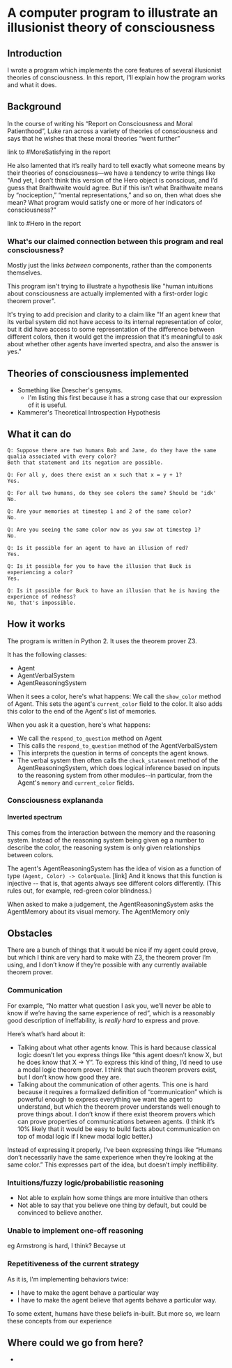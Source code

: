 # A computer program to illustrate an illusionist theory of consciousness

## Introduction

I wrote a program which implements the core features of several illusionist theories of consciousness. In this report, I'll explain how the program works and what it does.

## Background

In the course of writing his “Report on Consciousness and Moral Patienthood”, Luke ran across a variety of theories of consciousness and says that he wishes that these moral theories “went further”

link to #MoreSatisfying in the report

He also lamented that it’s really hard to tell exactly what someone means by their theories of consciousness—we have a tendency to write things like "And yet, I don’t think this version of the Hero object is conscious, and I’d guess that Braithwaite would agree. But if this isn’t what Braithwaite means by “nociception,” “mental representations,” and so on, then what does she mean? What program would satisfy one or more of her indicators of consciousness?"

link to #Hero in the report


### What's our claimed connection between this program and real consciousness?

Mostly just the links *between* components, rather than the components themselves.

This program isn't trying to illustrate a hypothesis like "human intuitions about consciousness are actually implemented with a first-order logic theorem prover".

It's trying to add precision and clarity to a claim like "If an agent knew that its verbal system did not have access to its internal representation of color, but it did have access to some representation of the difference between different colors, then it would get the impression that it's meaningful to ask about whether other agents have inverted spectra, and also the answer is yes."


## Theories of consciousness implemented

- Something like Drescher's gensyms.
  - I'm listing this first because it has a strong case that our expression of it is useful.
- Kammerer's Theoretical Introspection Hypothesis

## What it can do

```
Q: Suppose there are two humans Bob and Jane, do they have the same qualia associated with every color?
Both that statement and its negation are possible.

Q: For all y, does there exist an x such that x = y + 1?
Yes.

Q: For all two humans, do they see colors the same? Should be 'idk'
No.

Q: Are your memories at timestep 1 and 2 of the same color?
No.

Q: Are you seeing the same color now as you saw at timestep 1?
No.

Q: Is it possible for an agent to have an illusion of red?
Yes.

Q: Is it possible for you to have the illusion that Buck is experiencing a color?
Yes.

Q: Is it possible for Buck to have an illusion that he is having the experience of redness?
No, that's impossible.
```


## How it works

The program is written in Python 2. It uses the theorem prover Z3.

It has the following classes:

- Agent
- AgentVerbalSystem
- AgentReasoningSystem

When it sees a color, here's what happens: We call the `show_color` method of Agent. This sets the agent's `current_color` field to the color. It also adds this color to the end of the Agent's list of memories.

When you ask it a question, here's what happens:

- We call the `respond_to_question` method on Agent
- This calls the `respond_to_question` method of the AgentVerbalSystem
- This interprets the question in terms of concepts the agent knows.
- The verbal system then often calls the `check_statement` method of the AgentReasoningSystem, which does logical inference based on inputs to the reasoning system from other modules--in particular, from the Agent's `memory` and `current_color` fields.

### Consciousness explananda

#### Inverted spectrum

This comes from the interaction between the memory and the reasoning system. Instead of the reasoning system being given eg a number to describe the color, the reasoning system is only given relationships between colors.

The agent's AgentReasoningSystem has the idea of vision as a function of type `(Agent, Color) -> ColorQuale`. [link] And it knows that this function is injective -- that is, that agents always see different colors differently. (This rules out, for example, red-green color blindness.)

When asked to make a judgement, the AgentReasoningSystem asks the AgentMemory about its visual memory. The AgentMemory only

## Obstacles

There are a bunch of things that it would be nice if my agent could prove, but which I think are very hard to make with Z3, the theorem prover I’m using, and I don’t know if they’re possible with any currently available theorem prover.

### Communication

For example, “No matter what question I ask you, we’ll never be able to know if we’re having the same experience of red”, which is a reasonably good description of ineffability, is *really hard* to express and prove.

Here’s what’s hard about it:

- Talking about what other agents know. This is hard because classical logic doesn’t let you express things like “this agent doesn’t know X, but he does know that X -> Y”. To express this kind of thing, I’d need to use a modal logic theorem prover. I think that such theorem provers exist, but I don’t know how good they are.
- Talking about the communication of other agents. This one is hard because it requires a formalized definition of “communication” which is powerful enough to express everything we want the agent to understand, but which the theorem prover understands well enough to prove things about. I don’t know if there exist theorem provers which can prove properties of communications between agents. (I think it’s 10% likely that it would be easy to build facts about communication on top of modal logic if I knew modal logic better.)

Instead of expressing it properly, I’ve been expressing things like “Humans don’t necessarily have the same experience when they’re looking at the same color.” This expresses part of the idea, but doesn’t imply ineffibility.

### Intuitions/fuzzy logic/probabilistic reasoning

- Not able to explain how some things are more intuitive than others
- Not able to say that you believe one thing by default, but could be convinced to believe another.

### Unable to implement one-off reasoning

eg Armstrong is hard, I think? Becayse ut

### Repetitiveness of the current strategy

As it is, I'm implementing behaviors twice:

- I have to make the agent behave a particular way
- I have to make the agent believe that agents behave a particular way.

To some extent, humans have these beliefs in-built. But more so, we learn these concepts from our experience

## Where could we go from here?

-
